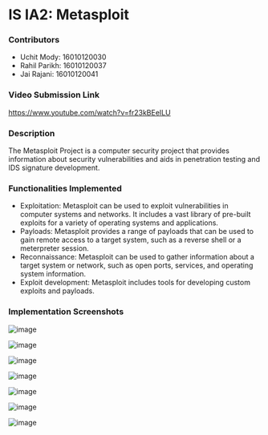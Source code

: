 # IS IA2: Metasploit

### Contributors
- Uchit Mody: 16010120030
- Rahil Parikh: 16010120037
- Jai Rajani: 16010120041

### Video Submission Link
https://www.youtube.com/watch?v=fr23kBEeILU

### Description
The Metasploit Project is a computer security project that provides information about security vulnerabilities and aids in penetration testing and IDS signature development.

### Functionalities Implemented
- Exploitation: Metasploit can be used to exploit vulnerabilities in computer systems and networks. It includes a vast library of pre-built exploits for a variety of operating systems and applications.
- Payloads: Metasploit provides a range of payloads that can be used to gain remote access to a target system, such as a reverse shell or a meterpreter session.
- Reconnaissance: Metasploit can be used to gather information about a target system or network, such as open ports, services, and operating system information.
- Exploit development: Metasploit includes tools for developing custom exploits and payloads.

### Implementation Screenshots

![image](https://user-images.githubusercontent.com/75483881/229179680-080786dc-383b-44b7-9219-04bd1151aca0.png)

![image](https://user-images.githubusercontent.com/75483881/229179701-55336309-1e6a-4d12-bda2-8d28fcadb3e3.png)

![image](https://user-images.githubusercontent.com/75483881/229179724-c075aceb-3389-4b9f-8ec3-1c4d27828818.png)

![image](https://user-images.githubusercontent.com/75483881/229179744-20675cd1-9b62-4440-9515-9f93263c7e7a.png)

![image](https://user-images.githubusercontent.com/75483881/229179760-aa664e3d-b330-47da-83bc-9573abee8218.png)

![image](https://user-images.githubusercontent.com/75483881/229180057-0509c943-376d-4d5b-bfed-dd7dd844ad5e.png)

![image](https://user-images.githubusercontent.com/75483881/229179856-70db7955-4b4f-427e-a81b-d94b4b69db04.png)
